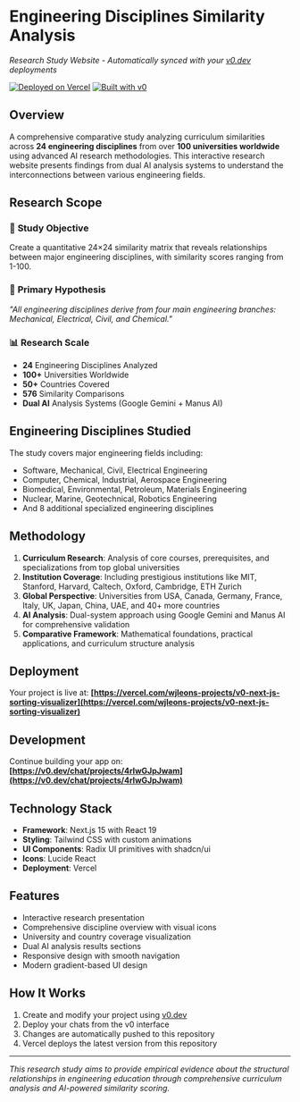 # Engineering Disciplines Similarity Analysis

*Research Study Website - Automatically synced with your [v0.dev](https://v0.dev) deployments*

[![Deployed on Vercel](https://img.shields.io/badge/Deployed%20on-Vercel-black?style=for-the-badge&logo=vercel)](https://vercel.com/wjleons-projects/v0-next-js-sorting-visualizer)
[![Built with v0](https://img.shields.io/badge/Built%20with-v0.dev-black?style=for-the-badge)](https://v0.dev/chat/projects/4rlwGJpJwam)

## Overview

A comprehensive comparative study analyzing curriculum similarities across **24 engineering disciplines** from over **100 universities worldwide** using advanced AI research methodologies. This interactive research website presents findings from dual AI analysis systems to understand the interconnections between various engineering fields.

## Research Scope

### 🔬 **Study Objective**
Create a quantitative 24×24 similarity matrix that reveals relationships between major engineering disciplines, with similarity scores ranging from 1-100.

### 🎯 **Primary Hypothesis**
*"All engineering disciplines derive from four main engineering branches: Mechanical, Electrical, Civil, and Chemical."*

### 📊 **Research Scale**
- **24** Engineering Disciplines Analyzed
- **100+** Universities Worldwide  
- **50+** Countries Covered
- **576** Similarity Comparisons
- **Dual AI** Analysis Systems (Google Gemini + Manus AI)

## Engineering Disciplines Studied

The study covers major engineering fields including:
- Software, Mechanical, Civil, Electrical Engineering
- Computer, Chemical, Industrial, Aerospace Engineering  
- Biomedical, Environmental, Petroleum, Materials Engineering
- Nuclear, Marine, Geotechnical, Robotics Engineering
- And 8 additional specialized engineering disciplines

## Methodology

1. **Curriculum Research**: Analysis of core courses, prerequisites, and specializations from top global universities
2. **Institution Coverage**: Including prestigious institutions like MIT, Stanford, Harvard, Caltech, Oxford, Cambridge, ETH Zurich
3. **Global Perspective**: Universities from USA, Canada, Germany, France, Italy, UK, Japan, China, UAE, and 40+ more countries
4. **AI Analysis**: Dual-system approach using Google Gemini and Manus AI for comprehensive validation
5. **Comparative Framework**: Mathematical foundations, practical applications, and curriculum structure analysis

## Deployment

Your project is live at:
**[https://vercel.com/wjleons-projects/v0-next-js-sorting-visualizer](https://vercel.com/wjleons-projects/v0-next-js-sorting-visualizer)**

## Development

Continue building your app on:
**[https://v0.dev/chat/projects/4rlwGJpJwam](https://v0.dev/chat/projects/4rlwGJpJwam)**

## Technology Stack

- **Framework**: Next.js 15 with React 19
- **Styling**: Tailwind CSS with custom animations
- **UI Components**: Radix UI primitives with shadcn/ui
- **Icons**: Lucide React
- **Deployment**: Vercel

## Features

- Interactive research presentation
- Comprehensive discipline overview with visual icons
- University and country coverage visualization  
- Dual AI analysis results sections
- Responsive design with smooth navigation
- Modern gradient-based UI design

## How It Works

1. Create and modify your project using [v0.dev](https://v0.dev)
2. Deploy your chats from the v0 interface  
3. Changes are automatically pushed to this repository
4. Vercel deploys the latest version from this repository

---

*This research study aims to provide empirical evidence about the structural relationships in engineering education through comprehensive curriculum analysis and AI-powered similarity scoring.*